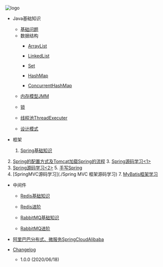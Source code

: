 
![logo](../Image/logo.jpeg ':size=100')

* Java基础知识

    - [基础问题](BasicProblem.md)

    * 数据结构
        - [ArrayList](DataStructure/ArrayList.md)

        - [LinkedList](DataStructure/LinkedList.md)

        - [Set](DataStructure/Set.md)

        - [HashMap](DataStructure/HashMap.md)

        - [ConcurrentHashMap](DataStructure/ConcurrentHashMap.md)

    - [内存模型JMM](JMM.md)

    - [锁](Interview_Lock.md)

    - [线程池ThreadExecuter](Interview_ThreadExecuter.md)

    - [设计模式](Interview_DesignMode.md)

* 框架
    1. [Spring基础知识](Spring.md)
2. [Spring的配置方式及Tomcat加载Spring的流程](Spring_StartUp.md)
    3. [Spring源码学习<1>](Spring_1.md)
4. [Spring源码学习<2>](Spring_2.md)
    5. [手写Spring](Spring_handWrite.md)
6. [SpringMVC源码学习](./Spring MVC 框架源码学习)
    7. [MyBatis框架学习](./mybatis.md)


* 中间件
    - [Redis基础知识](Redis_1.md)

    - [Redis进阶](Redis_2.md)

    - [RabbitMQ基础知识](RabbitMQ_1.md)

    - [RabbitMQ进阶](RabbitMQ_2.md)

* [阿里巴巴分布式、微服务SpringCloudAlibaba](SpringCloudAlibaba.md)

* [Changelog](changelog.md)

    - 1.0.0 (2020/06/18)